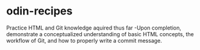 # odin-recipes
Practice HTML and Git knowledge aquired thus far
-Upon completion, demonstrate a conceptualized understanding of basic HTML concepts, the workflow of Git, and how to properly write a commit message.